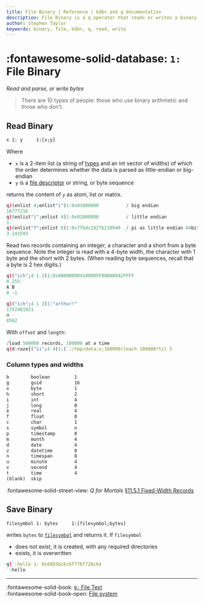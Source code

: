 ```yaml
---
title: File Binary | Reference | kdb+ and q documentation
description: File Binary is a q operator that reads or writes a binary file.
author: Stephen Taylor
keywords: binary, file, kdb+, q, read, write
---
```

# :fontawesome-solid-database: `1:` File Binary 

_Read and parse, or write bytes_



> There are 10 types of people: those who use binary arithmetic and those who don’t. 


## Read Binary

```txt
x 1: y     1:[x;y]
```

Where 

-   `x` is a 2-item list (a string of [types](#column-types-and-widths) and an int vector of widths) of which the order determines whether the data is parsed as little-endian or big-endian
-   `y` is a [file descriptor](../basics/glossary.md#file-descriptor) or string, or byte sequence

returns the content of `y` as atom, list or matrix.

```q
q)(enlist 4;enlist"i")1:0x01000000          / big endian
16777216
q)(enlist"i";enlist 4)1:0x01000000          / little endian
1
q)(enlist"f";enlist 8)1:0x7fbdc282fb210940  / pi as little endian 64bit float
3.141593
```

Read two records containing an integer, a character and a short from a byte sequence. Note the integer is read with a 4-byte width, the character with 1 byte and the short with 2 bytes. (When reading byte sequences, recall that a byte is 2 hex digits.)

```q
q)("ich";4 1 2)1:0x00000000410000FF00000042FFFF
0 255
A B
0 -1

q)("ich";4 1 2)1:"arthur!"
1752461921
u
8562
```

With `offset` and `length`:

```q
/load 500000 records, 100000 at a time
q)d:raze{("ii";4 4)1:(`:/tmp/data;x;100000)}each 100000*til 5
```


### Column types and widths

```txt
b        boolean         1
g        guid            16
x        byte            1
h        short           2
i        int             4
j        long            8
e        real            4
f        float           8
c        char            1
s        symbol          n
p        timestamp       8
m        month           4
d        date            4
z        datetime        8
n        timespan        8
u        minute          4
v        second          4
t        time            4
(blank)  skip           
```

:fontawesome-solid-street-view:
_Q for Mortals_
[§11.5.1 Fixed-Width Records](/q4m3/11_IO/#1151-fixed-width-records)


## Save Binary

```txt
filesymbol 1: bytes     1:[filesymbol;bytes]
```

writes `bytes` to [`filesymbol`](../basics/glossary.md#file-symbol) and returns it. If `filesymbol`

-   does not exist, it is created, with any required directories
-   exists, it is overwritten

```q
q)`:hello 1: 0x68656c6c6f776f726c64
`:hello
```

----
:fontawesome-solid-book:
[`0:` File Text](file-text.md)
<br>
:fontawesome-solid-book-open:
[File system](../basics/files.md)
